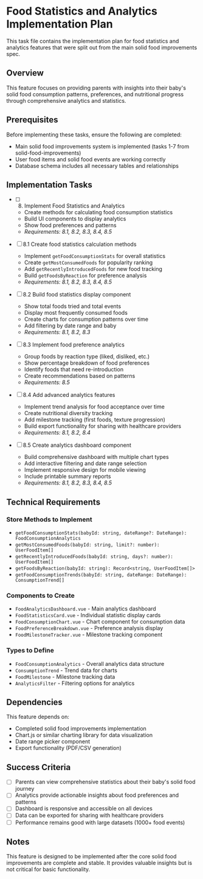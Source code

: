# Food Statistics and Analytics Implementation Plan

This task file contains the implementation plan for food statistics and analytics features that were split out from the main solid food improvements spec.

## Overview

This feature focuses on providing parents with insights into their baby's solid food consumption patterns, preferences, and nutritional progress through comprehensive analytics and statistics.

## Prerequisites

Before implementing these tasks, ensure the following are completed:

- Main solid food improvements system is implemented (tasks 1-7 from solid-food-improvements)
- User food items and solid food events are working correctly
- Database schema includes all necessary tables and relationships

## Implementation Tasks

- [ ] 8. Implement Food Statistics and Analytics

  - Create methods for calculating food consumption statistics
  - Build UI components to display analytics
  - Show food preferences and patterns
  - _Requirements: 8.1, 8.2, 8.3, 8.4, 8.5_

- [ ] 8.1 Create food statistics calculation methods

  - Implement `getFoodConsumptionStats` for overall statistics
  - Create `getMostConsumedFoods` for popularity ranking
  - Add `getRecentlyIntroducedFoods` for new food tracking
  - Build `getFoodsByReaction` for preference analysis
  - _Requirements: 8.1, 8.2, 8.3, 8.4, 8.5_

- [ ] 8.2 Build food statistics display component

  - Show total foods tried and total events
  - Display most frequently consumed foods
  - Create charts for consumption patterns over time
  - Add filtering by date range and baby
  - _Requirements: 8.1, 8.2, 8.3_

- [ ] 8.3 Implement food preference analytics

  - Group foods by reaction type (liked, disliked, etc.)
  - Show percentage breakdown of food preferences
  - Identify foods that need re-introduction
  - Create recommendations based on patterns
  - _Requirements: 8.5_

- [ ] 8.4 Add advanced analytics features

  - Implement trend analysis for food acceptance over time
  - Create nutritional diversity tracking
  - Add milestone tracking (first foods, texture progression)
  - Build export functionality for sharing with healthcare providers
  - _Requirements: 8.1, 8.2, 8.4_

- [ ] 8.5 Create analytics dashboard component

  - Build comprehensive dashboard with multiple chart types
  - Add interactive filtering and date range selection
  - Implement responsive design for mobile viewing
  - Include printable summary reports
  - _Requirements: 8.1, 8.2, 8.3, 8.4, 8.5_

## Technical Requirements

### Store Methods to Implement

- `getFoodConsumptionStats(babyId: string, dateRange?: DateRange): FoodConsumptionAnalytics`
- `getMostConsumedFoods(babyId: string, limit?: number): UserFoodItem[]`
- `getRecentlyIntroducedFoods(babyId: string, days?: number): UserFoodItem[]`
- `getFoodsByReaction(babyId: string): Record<string, UserFoodItem[]>`
- `getFoodConsumptionTrends(babyId: string, dateRange: DateRange): ConsumptionTrend[]`

### Components to Create

- `FoodAnalyticsDashboard.vue` - Main analytics dashboard
- `FoodStatisticsCard.vue` - Individual statistic display cards
- `FoodConsumptionChart.vue` - Chart component for consumption data
- `FoodPreferenceBreakdown.vue` - Preference analysis display
- `FoodMilestoneTracker.vue` - Milestone tracking component

### Types to Define

- `FoodConsumptionAnalytics` - Overall analytics data structure
- `ConsumptionTrend` - Trend data for charts
- `FoodMilestone` - Milestone tracking data
- `AnalyticsFilter` - Filtering options for analytics

## Dependencies

This feature depends on:

- Completed solid food improvements implementation
- Chart.js or similar charting library for data visualization
- Date range picker component
- Export functionality (PDF/CSV generation)

## Success Criteria

- [ ] Parents can view comprehensive statistics about their baby's solid food journey
- [ ] Analytics provide actionable insights about food preferences and patterns
- [ ] Dashboard is responsive and accessible on all devices
- [ ] Data can be exported for sharing with healthcare providers
- [ ] Performance remains good with large datasets (1000+ food events)

## Notes

This feature is designed to be implemented after the core solid food improvements are complete and stable. It provides valuable insights but is not critical for basic functionality.
